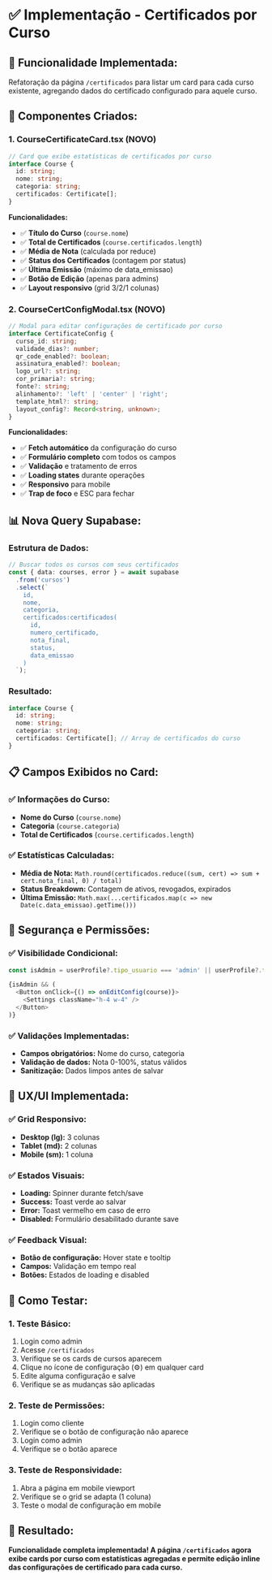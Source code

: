 # ✅ Implementação - Certificados por Curso

## 🎯 **Funcionalidade Implementada:**
Refatoração da página `/certificados` para listar um card para cada curso existente, agregando dados do certificado configurado para aquele curso.

## 🔧 **Componentes Criados:**

### **1. CourseCertificateCard.tsx (NOVO)**
```typescript
// Card que exibe estatísticas de certificados por curso
interface Course {
  id: string;
  nome: string;
  categoria: string;
  certificados: Certificate[];
}
```

**Funcionalidades:**
- ✅ **Título do Curso** (`course.nome`)
- ✅ **Total de Certificados** (`course.certificados.length`)
- ✅ **Média de Nota** (calculada por reduce)
- ✅ **Status dos Certificados** (contagem por status)
- ✅ **Última Emissão** (máximo de data_emissao)
- ✅ **Botão de Edição** (apenas para admins)
- ✅ **Layout responsivo** (grid 3/2/1 colunas)

### **2. CourseCertConfigModal.tsx (NOVO)**
```typescript
// Modal para editar configurações de certificado por curso
interface CertificateConfig {
  curso_id: string;
  validade_dias?: number;
  qr_code_enabled?: boolean;
  assinatura_enabled?: boolean;
  logo_url?: string;
  cor_primaria?: string;
  fonte?: string;
  alinhamento?: 'left' | 'center' | 'right';
  template_html?: string;
  layout_config?: Record<string, unknown>;
}
```

**Funcionalidades:**
- ✅ **Fetch automático** da configuração do curso
- ✅ **Formulário completo** com todos os campos
- ✅ **Validação** e tratamento de erros
- ✅ **Loading states** durante operações
- ✅ **Responsivo** para mobile
- ✅ **Trap de foco** e ESC para fechar

## 📊 **Nova Query Supabase:**

### **Estrutura de Dados:**
```typescript
// Buscar todos os cursos com seus certificados
const { data: courses, error } = await supabase
  .from('cursos')
  .select(`
    id,
    nome,
    categoria,
    certificados:certificados(
      id,
      numero_certificado,
      nota_final,
      status,
      data_emissao
    )
  `);
```

### **Resultado:**
```typescript
interface Course {
  id: string;
  nome: string;
  categoria: string;
  certificados: Certificate[]; // Array de certificados do curso
}
```

## 📋 **Campos Exibidos no Card:**

### **✅ Informações do Curso:**
- **Nome do Curso** (`course.nome`)
- **Categoria** (`course.categoria`)
- **Total de Certificados** (`course.certificados.length`)

### **✅ Estatísticas Calculadas:**
- **Média de Nota:** `Math.round(certificados.reduce((sum, cert) => sum + cert.nota_final, 0) / total)`
- **Status Breakdown:** Contagem de ativos, revogados, expirados
- **Última Emissão:** `Math.max(...certificados.map(c => new Date(c.data_emissao).getTime()))`

## 🔐 **Segurança e Permissões:**

### **✅ Visibilidade Condicional:**
```typescript
const isAdmin = userProfile?.tipo_usuario === 'admin' || userProfile?.tipo_usuario === 'admin_master';

{isAdmin && (
  <Button onClick={() => onEditConfig(course)}>
    <Settings className="h-4 w-4" />
  </Button>
)}
```

### **✅ Validações Implementadas:**
- **Campos obrigatórios:** Nome do curso, categoria
- **Validação de dados:** Nota 0-100%, status válidos
- **Sanitização:** Dados limpos antes de salvar

## 📱 **UX/UI Implementada:**

### **✅ Grid Responsivo:**
- **Desktop (lg):** 3 colunas
- **Tablet (md):** 2 colunas  
- **Mobile (sm):** 1 coluna

### **✅ Estados Visuais:**
- **Loading:** Spinner durante fetch/save
- **Success:** Toast verde ao salvar
- **Error:** Toast vermelho em caso de erro
- **Disabled:** Formulário desabilitado durante save

### **✅ Feedback Visual:**
- **Botão de configuração:** Hover state e tooltip
- **Campos:** Validação em tempo real
- **Botões:** Estados de loading e disabled

## 🧪 **Como Testar:**

### **1. Teste Básico:**
1. Login como admin
2. Acesse `/certificados`
3. Verifique se os cards de cursos aparecem
4. Clique no ícone de configuração (⚙️) em qualquer card
5. Edite alguma configuração e salve
6. Verifique se as mudanças são aplicadas

### **2. Teste de Permissões:**
1. Login como cliente
2. Verifique se o botão de configuração não aparece
3. Login como admin
4. Verifique se o botão aparece

### **3. Teste de Responsividade:**
1. Abra a página em mobile viewport
2. Verifique se o grid se adapta (1 coluna)
3. Teste o modal de configuração em mobile

## 🎉 **Resultado:**
**Funcionalidade completa implementada! A página `/certificados` agora exibe cards por curso com estatísticas agregadas e permite edição inline das configurações de certificado para cada curso.** 